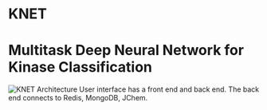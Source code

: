# KNET 
# Multitask Deep Neural Network for Kinase Classification

<img src="https://github.com/schurerlab/KNET/blob/main/documents/images/knet_architecture.png" alt="KNET Architecture"/>
User interface has a front end and back end.  The back end connects to Redis, MongoDB, JChem.  

